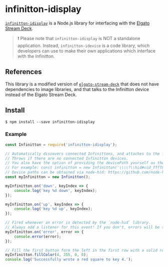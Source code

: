 # infinitton-idisplay

[`infinitton-idisplay`](https://github.com/bitfocus/node-elgato-stream-deck/tree/infinitton-idisplay) is a Node.js library for interfacing
with the [Elgato Stream Deck](https://www.infinitton.com/).

> ❗ Please note that `infinitton-idisplay` is NOT a standalone application. Instead, `infinitton-idevice` is a code library, which developers can use to make their own applications which interface with the Infinitton.

## References

This library is a modified version of [`elgato-stream-deck`](https://github.com/lange/node-elgato-stream-deck) that does not have dependencies to image libraries, and that talks to the Infinitton device instead of the Elgato Stream Deck.

## Install

`$ npm install --save infinitton-idisplay`

### Example

```javascript
const Infinitton = require('infinitton-idisplay');

// Automatically discovers connected Infinittons, and attaches to the first one.
// Throws if there are no connected Infinitton devices.
// You also have the option of providing the devicePath yourself as the first argument to the constructor.
// For example: const infinitton = new Infinitton('\\\\?\\hid#vid_ffff&pid_1f40&mi_00#7&56cf813&0&0000#{4d1e55b2-f16f-11cf-88cb-001111000030}')
// Device paths can be obtained via node-hid: https://github.com/node-hid/node-hid
const myInfinitton = new Infinitton();

myInfinitton.on('down', keyIndex => {
	console.log('key %d down', keyIndex);
});

myInfinitton.on('up', keyIndex => {
	console.log('key %d up', keyIndex);
});

// Fired whenever an error is detected by the `node-hid` library.
// Always add a listener for this event! If you don't, errors will be silently dropped.
myInfinitton.on('error', error => {
	console.error(error);
});

// Fill the first button form the left in the first row with a solid red color. This is synchronous.
myInfinitton.fillColor(4, 255, 0, 0);
console.log('Successfully wrote a red square to key 4.');
```
